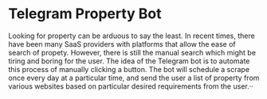 # Telegram Property Bot
Looking for property can be arduous to say the least. In recent times, there have been many SaaS providers with platforms that allow the ease of search of propety. However, there is still the manual search which might be tiring and boring for the user. The idea of the Telegram bot is to automate this process of manually clicking a button. The bot will schedule a scrape once every day at a particular time, and send the user a list of property from various websites based on particular desired requirements from the user.··